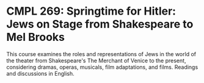 # CMPL 269: Springtime for Hitler: Jews on Stage from Shakespeare to Mel Brooks

This course examines the roles and representations of Jews in the world of the theater from Shakespeare's The Merchant of Venice to the present, considering dramas, operas, musicals, film adaptations, and films. Readings and discussions in English.